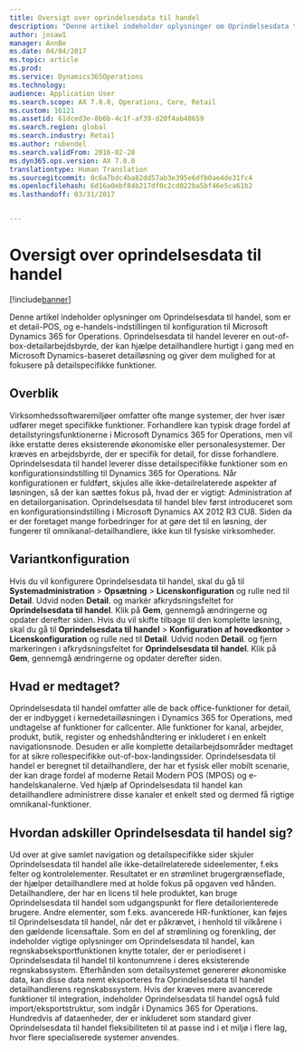 ```yaml
---
title: Oversigt over oprindelsesdata til handel
description: "Denne artikel indeholder oplysninger om Oprindelsesdata til handel, som er et detail-POS, og e-handels-indstillingen til konfiguration til Microsoft Dynamics 365 for Operations. Oprindelsesdata til handel leverer en out-of-box-detailarbejdsbyrde, der kan hjælpe detailhandlere hurtigt i gang med en Microsoft Dynamics-baseret detailløsning og giver dem mulighed for at fokusere på detailspecifikke funktioner."
author: josaw1
manager: AnnBe
ms.date: 04/04/2017
ms.topic: article
ms.prod: 
ms.service: Dynamics365Operations
ms.technology: 
audience: Application User
ms.search.scope: AX 7.0.0, Operations, Core, Retail
ms.custom: 16121
ms.assetid: 61dced3e-8b6b-4c1f-af39-d20f4ab48659
ms.search.region: global
ms.search.industry: Retail
ms.author: rubendel
ms.search.validFrom: 2016-02-28
ms.dyn365.ops.version: AX 7.0.0
translationtype: Human Translation
ms.sourcegitcommit: 0c6a7bdc4ba82dd57ab3e395e6dfb0ae4de31fc4
ms.openlocfilehash: 6d16a0ebf84b217df0c2cd022ba5bf46e5ca61b2
ms.lasthandoff: 03/31/2017


---
```


# <a name="commerce-essentials-overview"></a>Oversigt over oprindelsesdata til handel

[!include[banner](includes/banner.md)]


Denne artikel indeholder oplysninger om Oprindelsesdata til handel, som er et detail-POS, og e-handels-indstillingen til konfiguration til Microsoft Dynamics 365 for Operations. Oprindelsesdata til handel leverer en out-of-box-detailarbejdsbyrde, der kan hjælpe detailhandlere hurtigt i gang med en Microsoft Dynamics-baseret detailløsning og giver dem mulighed for at fokusere på detailspecifikke funktioner. 

<a name="overview"></a>Overblik
--------

Virksomhedssoftwaremiljøer omfatter ofte mange systemer, der hver især udfører meget specifikke funktioner. Forhandlere kan typisk drage fordel af detailstyringsfunktionerne i Microsoft Dynamics 365 for Operations, men vil ikke erstatte deres eksisterende økonomiske eller personalesystemer. Der kræves en arbejdsbyrde, der er specifik for detail, for disse forhandlere. Oprindelsesdata til handel leverer disse detailspecifikke funktioner som en konfigurationsindstilling til Dynamics 365 for Operations. Når konfigurationen er fuldført, skjules alle ikke-detailrelaterede aspekter af løsningen, så der kan sættes fokus på, hvad der er vigtigt: Administration af en detailorganisation. Oprindelsesdata til handel blev først introduceret som en konfigurationsindstilling i Microsoft Dynamics AX 2012 R3 CU8. Siden da er der foretaget mange forbedringer for at gøre det til en løsning, der fungerer til omnikanal-detailhandlere, ikke kun til fysiske virksomheder.

## <a name="configuration"></a>Variantkonfiguration
Hvis du vil konfigurere Oprindelsesdata til handel, skal du gå til **Systemadministration** &gt; **Opsætning** &gt; **Licenskonfiguration** og rulle ned til **Detail**. Udvid noden **Detail**. og markér afkrydsningsfeltet for **Oprindelsesdata til handel**. Klik på **Gem**, gennemgå ændringerne og opdater derefter siden. Hvis du vil skifte tilbage til den komplette løsning, skal du gå til **Oprindelsesdata til handel** &gt; **Konfiguration af hovedkontor** &gt; **Licenskonfiguration** og rulle ned til **Detail**. Udvid noden **Detail**. og fjern markeringen i afkrydsningsfeltet for **Oprindelsesdata til handel**. Klik på **Gem**, gennemgå ændringerne og opdater derefter siden.

## <a name="what-is-included"></a>Hvad er medtaget?
Oprindelsesdata til handel omfatter alle de back office-funktioner for detail, der er indbygget i kernedetailløsningen i Dynamics 365 for Operations, med undtagelse af funktioner for callcenter. Alle funktioner for kanal, arbejder, produkt, butik, register og enhedshåndtering er inkluderet i en enkelt navigationsnode. Desuden er alle komplette detailarbejdsområder medtaget for at sikre rollespecifikke out-of-box-landingssider. Oprindelsesdata til handel er beregnet til detailhandlere, der har et fysisk eller mobilt scenarie, der kan drage fordel af moderne Retail Modern POS (MPOS) og e-handelskanalerne. Ved hjælp af Oprindelsesdata til handel kan detailhandlere administrere disse kanaler et enkelt sted og dermed få rigtige omnikanal-funktioner.

## <a name="how-is-commerce-essentials-different"></a>Hvordan adskiller Oprindelsesdata til handel sig?
Ud over at give samlet navigation og detailspecifikke sider skjuler Oprindelsesdata til handel alle ikke-detailrelaterede sideelementer, f.eks felter og kontrolelementer. Resultatet er en strømlinet brugergrænseflade, der hjælper detailhandlere med at holde fokus på opgaven ved hånden. Detailhandlere, der har en licens til hele produktet, kan bruge Oprindelsesdata til handel som udgangspunkt for flere detailorienterede brugere. Andre elementer, som f.eks. avancerede HR-funktioner, kan føjes til Oprindelsesdata til handel, når det er påkrævet, i henhold til vilkårene i den gældende licensaftale. Som en del af strømlining og forenkling, der indeholder vigtige oplysninger om Oprindelsesdata til handel, kan regnskabseksportfunktionen knytte totaler, der er periodiseret i Oprindelsesdata til handel til kontonumrene i deres eksisterende regnskabssystem. Efterhånden som detailsystemet genererer økonomiske data, kan disse data nemt eksporteres fra Oprindelsesdata til handel detailhandlerens regnskabssystem. Hvis der kræves mere avancerede funktioner til integration, indeholder Oprindelsesdata til handel også fuld import/eksportstruktur, som indgår i Dynamics 365 for Operations. Hundredvis af dataenheder, der er inkluderet som standard giver Oprindelsesdata til handel fleksibiliteten til at passe ind i et miljø i flere lag, hvor flere specialiserede systemer anvendes.




